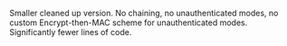 Smaller cleaned up version. No chaining, no unauthenticated modes, no custom Encrypt-then-MAC scheme for unauthenticated modes. Significantly fewer lines of code.

